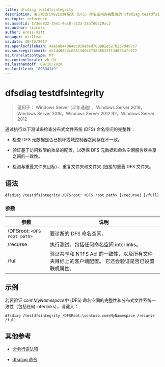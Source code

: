 ```yaml
---
title: dfsdiag testdfsintegrity
description: 用于检查分布式文件系统 (DFS) 命名空间的完整性的 dfsdiag testdfsintegrity 命令的参考文章。
ms.topic: reference
ms.assetid: 173ee832-26e1-4ec8-a23a-38a7d6229ac3
ms.author: lizross
author: eross-msft
manager: mtillman
ms.date: 10/16/2017
ms.openlocfilehash: 4aa6eb44084ec939ebed708982e527b237d407c7
ms.sourcegitcommit: db2d46842c68813d043738d6523f13d8454fc972
ms.translationtype: MT
ms.contentlocale: zh-CN
ms.lasthandoff: 09/10/2020
ms.locfileid: "89634149"
---
```

# <a name="dfsdiag-testdfsintegrity"></a>dfsdiag testdfsintegrity

> 适用于： Windows Server (半年通道) ，Windows Server 2019，Windows Server 2016，Windows Server 2012 R2，Windows Server 2012

通过执行以下测试来检查分布式文件系统 (DFS) 命名空间的完整性：

- 检查 DFS 元数据是否已损坏或域控制器之间存在不一致。

- 验证基于访问权限的枚举的配置，以确保 DFS 元数据和命名空间服务器共享之间的一致性。

- 检测与重叠文件夹目标) 、重复文件夹和文件夹 (链接的重叠 DFS 文件夹。

## <a name="syntax"></a>语法

```
dfsdiag /testdfsintegrity /DFSroot: <DFS root path> [/recurse] [/full]
```

### <a name="parameters"></a>参数

| 参数 | 说明 |
| --------- | ----------- |
| /DFSroot: `<DFS root path>` | 要诊断的 DFS 命名空间。 |
| /recurse | 执行测试，包括任何命名空间 interlinks。 |
| /full | 验证共享和 NTFS Acl 的一致性，以及所有文件夹目标上的客户端配置。 它还会验证是否已设置联机属性。 |

## <a name="examples"></a>示例

若要验证 *com\MyNamespace*中 (DFS) 命名空间的完整性和分布式文件系统一致性（包括任何 interlinks），请键入：

```
dfsdiag /testdfsintegrity /DFSRoot:\contoso.com\MyNamespace /recurse /full
```

## <a name="additional-references"></a>其他参考

- [命令行语法项](command-line-syntax-key.md)

- [dfsdiag 命令](dfsdiag.md)
